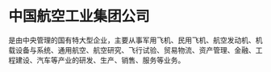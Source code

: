 # 中国航空工业集团公司 

是由中央管理的国有特大型企业，主要从事军用飞机、民用飞机、航空发动机、机载设备与系统、通用航空、航空研究、飞行试验、贸易物流、资产管理、金融、工程建设、汽车等产业的研发、生产、销售、服务等业务。
